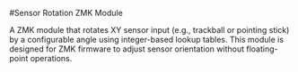 #Sensor Rotation ZMK Module

A ZMK module that rotates XY sensor input (e.g., trackball or pointing stick) by a configurable angle using integer-based lookup tables. This module is designed for ZMK firmware to adjust sensor orientation without floating-point operations.

